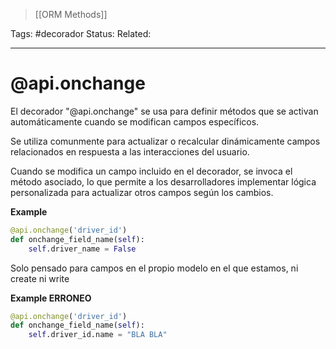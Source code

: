 > [[ORM Methods]]


Tags: #decorador
Status: 
Related: 

___

# @api.onchange

El decorador "@api.onchange" se usa para definir métodos que se activan automáticamente cuando se modifican campos específicos.

Se utiliza comunmente para actualizar o recalcular dinámicamente campos relacionados en respuesta a las interacciones del usuario.

Cuando se modifica un campo incluido en el decorador, se invoca el método asociado, lo que permite a los desarrolladores implementar lógica personalizada para actualizar otros campos según los cambios.

**Example**
```python
@api.onchange('driver_id')
def onchange_field_name(self):
    self.driver_name = False
```


Solo pensado para campos en el propio modelo en el que estamos, ni create ni write

**Example ERRONEO**
```python
@api.onchange('driver_id')
def onchange_field_name(self):
    self.driver_id.name = "BLA BLA"
```
